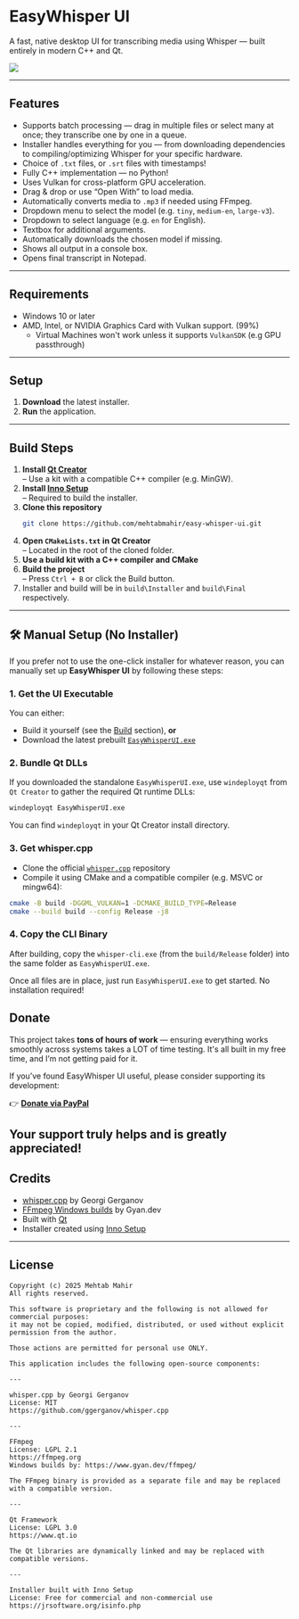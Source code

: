 # EasyWhisper UI

A fast, native desktop UI for transcribing media using Whisper — built entirely in modern C++ and Qt.

<img src="https://github.com/mehtabmahir/easy-whisper-ui/blob/main/preview.png"/>

---

## Features
- Supports batch processing — drag in multiple files or select many at once; they transcribe one by one in a queue.
- Installer handles everything for you — from downloading dependencies to compiling/optimizing Whisper for your specific hardware.
- Choice of `.txt` files, or `.srt` files with timestamps!
- Fully C++ implementation — no Python!
- Uses Vulkan for cross-platform GPU acceleration.
- Drag & drop or use “Open With” to load media.
- Automatically converts media to `.mp3` if needed using FFmpeg.
- Dropdown menu to select the model (e.g. `tiny`, `medium-en`, `large-v3`).
- Dropdown to select language (e.g. `en` for English).
- Textbox for additional arguments.
- Automatically downloads the chosen model if missing.
- Shows all output in a console box.
- Opens final transcript in Notepad.

---

## Requirements

- Windows 10 or later  
- AMD, Intel, or NVIDIA Graphics Card with Vulkan support. (99%)
   - Virtual Machines won't work unless it supports `VulkanSDK` (e.g GPU passthrough)

---

## Setup

1. **Download** the latest installer.  
2. **Run** the application.

---

## Build Steps

1. **Install [Qt Creator](https://www.qt.io/product/development-tools)**  
   – Use a kit with a compatible C++ compiler (e.g. MinGW).
2. **Install [Inno Setup](https://jrsoftware.org/isdl.php)**  
   – Required to build the installer.
3. **Clone this repository**
   ```bash
   git clone https://github.com/mehtabmahir/easy-whisper-ui.git
   ```
4. **Open `CMakeLists.txt` in Qt Creator**  
   – Located in the root of the cloned folder.
5. **Use a build kit with a C++ compiler and CMake**
6. **Build the project**  
   – Press `Ctrl + B` or click the Build button.
7. Installer and build will be in `build\Installer` and `build\Final` respectively.

---

## 🛠️ Manual Setup (No Installer)

If you prefer not to use the one-click installer for whatever reason, you can manually set up **EasyWhisper UI** by following these steps:

### 1. **Get the UI Executable**
You can either:
- Build it yourself (see the [Build](#build) section), **or**
- Download the latest prebuilt [`EasyWhisperUI.exe`](https://github.com/mehtabmahir/easy-whisper-ui/releases)

### 2. **Bundle Qt DLLs**
If you downloaded the standalone `EasyWhisperUI.exe`, use `windeployqt` from `Qt Creator` to gather the required Qt runtime DLLs:
```bash
windeployqt EasyWhisperUI.exe
```
You can find `windeployqt` in your Qt Creator install directory.

### 3. **Get whisper.cpp**
- Clone the official [`whisper.cpp`](https://github.com/ggerganov/whisper.cpp) repository
- Compile it using CMake and a compatible compiler (e.g. MSVC or mingw64):
```bash
cmake -B build -DGGML_VULKAN=1 -DCMAKE_BUILD_TYPE=Release
cmake --build build --config Release -j8
```

### 4. **Copy the CLI Binary**
After building, copy the `whisper-cli.exe` (from the `build/Release` folder) into the same folder as `EasyWhisperUI.exe`.

Once all files are in place, just run `EasyWhisperUI.exe` to get started. No installation required!

## Donate

This project takes **tons of hours of work** — ensuring everything works smoothly across systems takes a LOT of time testing. It's all built in my free time, and I’m not getting paid for it.

If you’ve found EasyWhisper UI useful, please consider supporting its development:

👉 [**Donate via PayPal**](https://www.paypal.com/donate/?business=5FM6Y27A3CK58&no_recurring=0&currency_code=USD)

Your support truly helps and is greatly appreciated!
---

## Credits

- [whisper.cpp](https://github.com/ggerganov/whisper.cpp) by Georgi Gerganov  
- [FFmpeg Windows builds](https://www.gyan.dev/ffmpeg/) by Gyan.dev  
- Built with [Qt](https://www.qt.io)  
- Installer created using [Inno Setup](https://jrsoftware.org/isinfo.php)

---

## License

```
Copyright (c) 2025 Mehtab Mahir
All rights reserved.

This software is proprietary and the following is not allowed for commercial purposes:
it may not be copied, modified, distributed, or used without explicit permission from the author.

Those actions are permitted for personal use ONLY.

This application includes the following open-source components:

---

whisper.cpp by Georgi Gerganov  
License: MIT  
https://github.com/ggerganov/whisper.cpp

---

FFmpeg  
License: LGPL 2.1  
https://ffmpeg.org  
Windows builds by: https://www.gyan.dev/ffmpeg/

The FFmpeg binary is provided as a separate file and may be replaced with a compatible version.

---

Qt Framework  
License: LGPL 3.0  
https://www.qt.io

The Qt libraries are dynamically linked and may be replaced with compatible versions.

---

Installer built with Inno Setup  
License: Free for commercial and non-commercial use  
https://jrsoftware.org/isinfo.php

```

